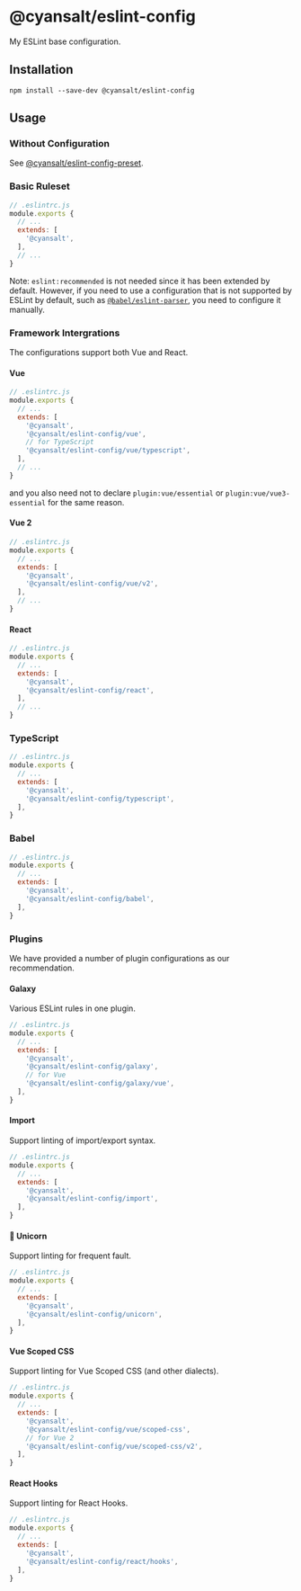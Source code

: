 # @cyansalt/eslint-config

My ESLint base configuration.

## Installation

```shell
npm install --save-dev @cyansalt/eslint-config
```

## Usage

### Without Configuration

See [@cyansalt/eslint-config-preset](https://www.npmjs.com/package/@cyansalt/eslint-config-preset).

### Basic Ruleset

```javascript
// .eslintrc.js
module.exports {
  // ...
  extends: [
    '@cyansalt',
  ],
  // ...
}
```

Note: `eslint:recommended` is not needed since it has been extended by default. However, if you need to use a configuration that is not supported by ESLint by default, such as [`@babel/eslint-parser`](https://www.npmjs.com/package/@babel/eslint-parser), you need to configure it manually.

### Framework Intergrations

The configurations support both Vue and React.

#### Vue

```javascript
// .eslintrc.js
module.exports {
  // ...
  extends: [
    '@cyansalt',
    '@cyansalt/eslint-config/vue',
    // for TypeScript
    '@cyansalt/eslint-config/vue/typescript',
  ],
  // ...
}
```

and you also need not to declare `plugin:vue/essential` or `plugin:vue/vue3-essential` for the same reason.

#### Vue 2

```javascript
// .eslintrc.js
module.exports {
  // ...
  extends: [
    '@cyansalt',
    '@cyansalt/eslint-config/vue/v2',
  ],
  // ...
}
```

#### React

```javascript
// .eslintrc.js
module.exports {
  // ...
  extends: [
    '@cyansalt',
    '@cyansalt/eslint-config/react',
  ],
  // ...
}
```

### TypeScript

```javascript
// .eslintrc.js
module.exports {
  // ...
  extends: [
    '@cyansalt',
    '@cyansalt/eslint-config/typescript',
  ],
}
```

### Babel

```javascript
// .eslintrc.js
module.exports {
  // ...
  extends: [
    '@cyansalt',
    '@cyansalt/eslint-config/babel',
  ],
}
```

### Plugins

We have provided a number of plugin configurations as our recommendation.

#### Galaxy

Various ESLint rules in one plugin.

```javascript
// .eslintrc.js
module.exports {
  // ...
  extends: [
    '@cyansalt',
    '@cyansalt/eslint-config/galaxy',
    // for Vue
    '@cyansalt/eslint-config/galaxy/vue',
  ],
}
```

#### Import

Support linting of import/export syntax.

```javascript
// .eslintrc.js
module.exports {
  // ...
  extends: [
    '@cyansalt',
    '@cyansalt/eslint-config/import',
  ],
}
```

#### 🦄 Unicorn

Support linting for frequent fault.

```javascript
// .eslintrc.js
module.exports {
  // ...
  extends: [
    '@cyansalt',
    '@cyansalt/eslint-config/unicorn',
  ],
}
```

#### Vue Scoped CSS

Support linting for Vue Scoped CSS (and other dialects).

```javascript
// .eslintrc.js
module.exports {
  // ...
  extends: [
    '@cyansalt',
    '@cyansalt/eslint-config/vue/scoped-css',
    // for Vue 2
    '@cyansalt/eslint-config/vue/scoped-css/v2',
  ],
}
```

#### React Hooks

Support linting for React Hooks.

```javascript
// .eslintrc.js
module.exports {
  // ...
  extends: [
    '@cyansalt',
    '@cyansalt/eslint-config/react/hooks',
  ],
}
```
